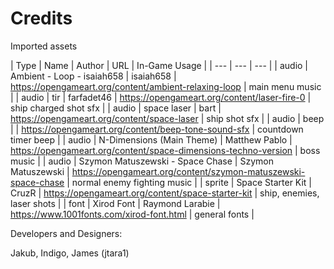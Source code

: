 # Credits

Imported assets

| Type | Name | Author | URL | In-Game Usage |
| --- | --- | --- |
| audio | Ambient - Loop - isaiah658 | isaiah658 | https://opengameart.org/content/ambient-relaxing-loop | main menu music |
| audio | tir | farfadet46 | https://opengameart.org/content/laser-fire-0 | ship charged shot sfx |
| audio | space laser | bart | https://opengameart.org/content/space-laser | ship shot sfx |
| audio | beep | | https://opengameart.org/content/beep-tone-sound-sfx | countdown timer beep |
| audio | N-Dimensions (Main Theme) | Matthew Pablo | https://opengameart.org/content/space-dimensions-techno-version | boss music |
| audio | Szymon Matuszewski - Space Chase | Szymon Matuszewski | https://opengameart.org/content/szymon-matuszewski-space-chase | normal enemy fighting music |
| sprite | Space Starter Kit | CruzR | https://opengameart.org/content/space-starter-kit | ship, enemies, laser shots |
| font | Xirod Font | Raymond Larabie | https://www.1001fonts.com/xirod-font.html | general fonts |

Developers and Designers:

Jakub, Indigo, James (jtara1)
